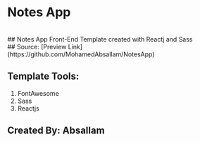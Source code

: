 # Notes App
<br/>
## Notes App Front-End Template created with Reactj and Sass
<br/>
## Source: [Preview Link](https://github.com/MohamedAbsallam/NotesApp)

## Template Tools:
1. FontAwesome
2. Sass
3. Reactjs

## Created By: Absallam
